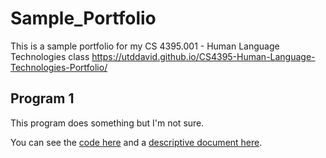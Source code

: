 # Sample_Portfolio
This is a sample portfolio for my CS 4395.001 - Human Language Technologies class
https://utddavid.github.io/CS4395-Human-Language-Technologies-Portfolio/

## Program 1
This program does something but I'm not sure.

You can see the [code here](program1.py) and a [descriptive document here](sample_doc.pdf).
